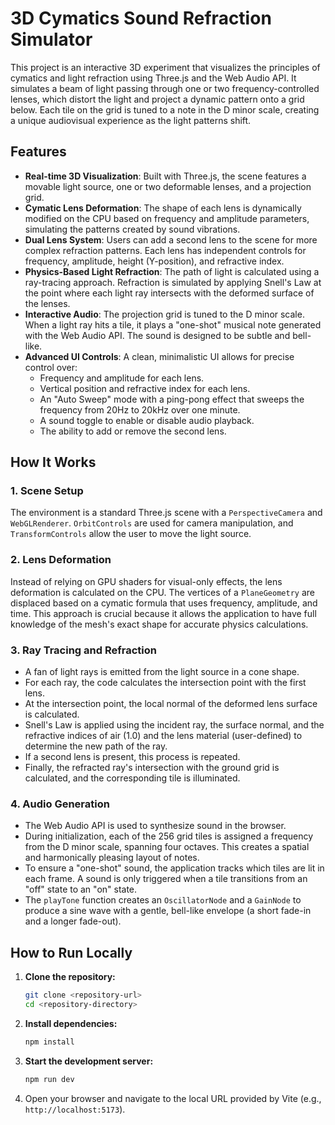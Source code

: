 # 3D Cymatics Sound Refraction Simulator

This project is an interactive 3D experiment that visualizes the principles of cymatics and light refraction using Three.js and the Web Audio API. It simulates a beam of light passing through one or two frequency-controlled lenses, which distort the light and project a dynamic pattern onto a grid below. Each tile on the grid is tuned to a note in the D minor scale, creating a unique audiovisual experience as the light patterns shift.

## Features

-   **Real-time 3D Visualization**: Built with Three.js, the scene features a movable light source, one or two deformable lenses, and a projection grid.
-   **Cymatic Lens Deformation**: The shape of each lens is dynamically modified on the CPU based on frequency and amplitude parameters, simulating the patterns created by sound vibrations.
-   **Dual Lens System**: Users can add a second lens to the scene for more complex refraction patterns. Each lens has independent controls for frequency, amplitude, height (Y-position), and refractive index.
-   **Physics-Based Light Refraction**: The path of light is calculated using a ray-tracing approach. Refraction is simulated by applying Snell's Law at the point where each light ray intersects with the deformed surface of the lenses.
-   **Interactive Audio**: The projection grid is tuned to the D minor scale. When a light ray hits a tile, it plays a "one-shot" musical note generated with the Web Audio API. The sound is designed to be subtle and bell-like.
-   **Advanced UI Controls**: A clean, minimalistic UI allows for precise control over:
    -   Frequency and amplitude for each lens.
    -   Vertical position and refractive index for each lens.
    -   An "Auto Sweep" mode with a ping-pong effect that sweeps the frequency from 20Hz to 20kHz over one minute.
    -   A sound toggle to enable or disable audio playback.
    -   The ability to add or remove the second lens.

## How It Works

### 1. Scene Setup
The environment is a standard Three.js scene with a `PerspectiveCamera` and `WebGLRenderer`. `OrbitControls` are used for camera manipulation, and `TransformControls` allow the user to move the light source.

### 2. Lens Deformation
Instead of relying on GPU shaders for visual-only effects, the lens deformation is calculated on the CPU. The vertices of a `PlaneGeometry` are displaced based on a cymatic formula that uses frequency, amplitude, and time. This approach is crucial because it allows the application to have full knowledge of the mesh's exact shape for accurate physics calculations.

### 3. Ray Tracing and Refraction
-   A fan of light rays is emitted from the light source in a cone shape.
-   For each ray, the code calculates the intersection point with the first lens.
-   At the intersection point, the local normal of the deformed lens surface is calculated.
-   Snell's Law is applied using the incident ray, the surface normal, and the refractive indices of air (1.0) and the lens material (user-defined) to determine the new path of the ray.
-   If a second lens is present, this process is repeated.
-   Finally, the refracted ray's intersection with the ground grid is calculated, and the corresponding tile is illuminated.

### 4. Audio Generation
-   The Web Audio API is used to synthesize sound in the browser.
-   During initialization, each of the 256 grid tiles is assigned a frequency from the D minor scale, spanning four octaves. This creates a spatial and harmonically pleasing layout of notes.
-   To ensure a "one-shot" sound, the application tracks which tiles are lit in each frame. A sound is only triggered when a tile transitions from an "off" state to an "on" state.
-   The `playTone` function creates an `OscillatorNode` and a `GainNode` to produce a sine wave with a gentle, bell-like envelope (a short fade-in and a longer fade-out).

## How to Run Locally

1.  **Clone the repository:**
    ```bash
    git clone <repository-url>
    cd <repository-directory>
    ```

2.  **Install dependencies:**
    ```bash
    npm install
    ```

3.  **Start the development server:**
    ```bash
    npm run dev
    ```

4.  Open your browser and navigate to the local URL provided by Vite (e.g., `http://localhost:5173`). 